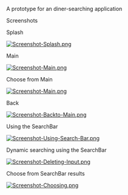 A prototype for an diner-searching application

Screenshots

Splash

[![Screenshot-Splash.png](https://i.postimg.cc/cLtW1Bgw/Screenshot-Splash.png)](https://postimg.cc/Bj3kMDCn)

Main

[![Screenshot-Main.png](https://i.postimg.cc/854QXy9Q/Screenshot-Main.png)](https://postimg.cc/vg4NcvG3)

Choose from Main

[![Screenshot-Main.png](https://i.postimg.cc/854QXy9Q/Screenshot-Main.png)](https://postimg.cc/vg4NcvG3)

Back

[![Screenshot-Backto-Main.png](https://i.postimg.cc/W4mQtW2F/Screenshot-Backto-Main.png)](https://postimg.cc/7C6BWNJw)

Using the SearchBar

[![Screenshot-Using-Search-Bar.png](https://i.postimg.cc/4NrMPkyH/Screenshot-Using-Search-Bar.png)](https://postimg.cc/kBvfMHx7)

Dynamic searching using the SearchBar

[![Screenshot-Deleting-Input.png](https://i.postimg.cc/tCVvYSkq/Screenshot-Deleting-Input.png)](https://postimg.cc/4msQ01jq)

Choose from SearchBar results

[![Screenshot-Choosing.png](https://i.postimg.cc/Dz7xp2T0/Screenshot-Choosing.png)](https://postimg.cc/YvyNhBjB)
